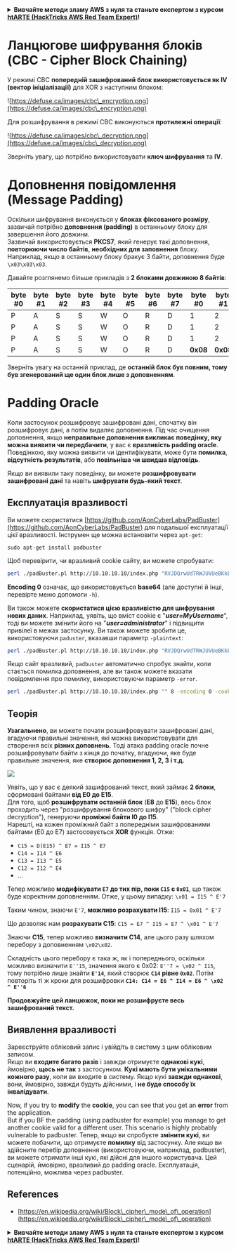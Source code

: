 

<details>

<summary><strong>Вивчайте методи зламу AWS з нуля та станьте експертом з курсом</strong> <a href="https://training.hacktricks.xyz/courses/arte"><strong>htARTE (HackTricks AWS Red Team Expert)</strong></a><strong>!</strong></summary>

* Ви працюєте в **компанії з кібербезпеки**? Хочете бачити **рекламу своєї компанії на HackTricks**? чи хочете отримати доступ до **останньої версії PEASS або завантажити HackTricks у форматі PDF**? Ознайомтеся з [**ПЛАНАМИ ПЕРЕДПЛАТИ**](https://github.com/sponsors/carlospolop)!
* Відкрийте для себе ексклюзивні [NFT](https://opensea.io/collection/the-peass-family) з нашої колекції [**The PEASS Family**](https://opensea.io/collection/the-peass-family)
* Отримайте офіційний [**PEASS & HackTricks swag**](https://peass.creator-spring.com)
* **Приєднуйтеся до [**💬**](https://emojipedia.org/speech-balloon/) [**Discord групи**](https://discord.gg/hRep4RUj7f) або [**telegram каналу**](https://t.me/peass) чи **підписуйтесь** на мене в **Twitter** 🐦[**@carlospolopm**](https://twitter.com/hacktricks_live)**.
* **Поділіться вашими хакерськими фішками, надіславши Pull Request до репозиторію [hacktricks](https://github.com/carlospolop/hacktricks) або [hacktricks-cloud](https://github.com/carlospolop/hacktricks-cloud)**.

</details>


# Ланцюгове шифрування блоків (CBC - Cipher Block Chaining)

У режимі CBC **попередній зашифрований блок використовується як IV (вектор ініціалізації)** для XOR з наступним блоком:

![https://defuse.ca/images/cbc\_encryption.png](https://defuse.ca/images/cbc\_encryption.png)

Для розшифрування в режимі CBC виконуються **протилежні операції**:

![https://defuse.ca/images/cbc\_decryption.png](https://defuse.ca/images/cbc\_decryption.png)

Зверніть увагу, що потрібно використовувати **ключ шифрування** та **IV**.

# Доповнення повідомлення (Message Padding)

Оскільки шифрування виконується у **блоках фіксованого розміру**, зазвичай потрібно **доповнення (padding)** в останньому блоку для завершення його довжини.\
Зазвичай використовується **PKCS7**, який генерує такі доповнення, **повторюючи число байтів**, **необхідних для заповнення** блоку. Наприклад, якщо в останньому блоку бракує 3 байти, доповнення буде `\x03\x03\x03`.

Давайте розглянемо більше прикладів з **2 блоками довжиною 8 байтів**:

| byte #0 | byte #1 | byte #2 | byte #3 | byte #4 | byte #5 | byte #6 | byte #7 | byte #0  | byte #1  | byte #2  | byte #3  | byte #4  | byte #5  | byte #6  | byte #7  |
| ------- | ------- | ------- | ------- | ------- | ------- | ------- | ------- | -------- | -------- | -------- | -------- | -------- | -------- | -------- | -------- |
| P       | A       | S       | S       | W       | O       | R       | D       | 1        | 2        | 3        | 4        | 5        | 6        | **0x02** | **0x02** |
| P       | A       | S       | S       | W       | O       | R       | D       | 1        | 2        | 3        | 4        | 5        | **0x03** | **0x03** | **0x03** |
| P       | A       | S       | S       | W       | O       | R       | D       | 1        | 2        | 3        | **0x05** | **0x05** | **0x05** | **0x05** | **0x05** |
| P       | A       | S       | S       | W       | O       | R       | D       | **0x08** | **0x08** | **0x08** | **0x08** | **0x08** | **0x08** | **0x08** | **0x08** |

Зверніть увагу на останній приклад, де **останній блок був повним, тому був згенерований ще один блок лише з доповненням**.

# Padding Oracle

Коли застосунок розшифровує зашифровані дані, спочатку він розшифровує дані, а потім видаляє доповнення. Під час очищення доповнення, якщо **неправильне доповнення викликає поведінку, яку можна виявити чи передбачити**, у вас є **вразливість padding oracle**. Поведінкою, яку можна виявити чи ідентифікувати, може бути **помилка**, **відсутність результатів**, або **повільніша чи швидша відповідь**.

Якщо ви виявили таку поведінку, ви можете **розшифровувати зашифровані дані** та навіть **шифрувати будь-який текст**.

## Експлуатація вразливості

Ви можете скористатися [https://github.com/AonCyberLabs/PadBuster](https://github.com/AonCyberLabs/PadBuster) для подальшої експлуатації цієї вразливості. Інструмен ще можна встановити через `apt-get`:

```
sudo apt-get install padbuster
```

Щоб перевірити, чи вразливий cookie сайту, ви можете спробувати:

```bash
perl ./padBuster.pl http://10.10.10.10/index.php "RVJDQrwUdTRWJUVUeBKkEA==" 8 -encoding 0 -cookies "login=RVJDQrwUdTRWJUVUeBKkEA=="
```

**Encoding 0** означає, що використовується **base64** (але доступні й інші, перевірте меню допомоги `-h`).

Ви також можете **скористатися цією вразливістю для шифрування нових даних**. Наприклад, уявіть, що вміст cookie є "_**user=MyUsername**_", тоді ви можете змінити його на "_**user=administrator**_" і підвищити привілеї в межах застосунку. Ви також можете зробити це, використовуючи `paduster`, вказавши параметр `-plaintext`:

```bash
perl ./padBuster.pl http://10.10.10.10/index.php "RVJDQrwUdTRWJUVUeBKkEA==" 8 -encoding 0 -cookies "login=RVJDQrwUdTRWJUVUeBKkEA==" -plaintext "user=administrator"
```

Якщо сайт вразливий, `padbuster` автоматично спробує знайти, коли стається помилка доповнення, але ви також можете вказати повідомлення про помилку, використовуючи параметр `-error`.

```bash
perl ./padBuster.pl http://10.10.10.10/index.php "" 8 -encoding 0 -cookies "hcon=RVJDQrwUdTRWJUVUeBKkEA==" -error "Invalid padding"
```

## Теорія

**Узагальнено**, ви можете почати розшифровувати зашифровані дані, вгадуючи правильні значення, які можна використовувати для створення всіх **різних доповнень**. Тоді атака padding oracle почне розшифровувати байти з кінця до початку, вгадуючи, яке буде правильне значення, яке **створює доповнення 1, 2, 3 і т.д.**

![](<../.gitbook/assets/image (629) (1) (1).png>)

Уявіть, що у вас є деякий зашифрований текст, який займає **2 блоки**, сформовані байтами **від E0 до E15**.\
Для того, щоб **розшифрувати останній блок** (**E8** до **E15**), весь блок проходить через "розшифрування блокового шифру" ("block cipher decryption"), генеруючи **проміжні байти I0 до I15**.\
Нарешті, на кожен проміжний байт з попередніми зашифрованими байтами (E0 до E7) застосовується **XOR** функція. Отже:

* `C15 = D(E15) ^ E7 = I15 ^ E7`
* `C14 = I14 ^ E6`
* `C13 = I13 ^ E5`
* `C12 = I12 ^ E4`
* ...

Тепер можливо **модифікувати `E7` до тих пір, поки `C15` є `0x01`**, що також буде коректним доповненням. Отже, у цьому випадку: `\x01 = I15 ^ E'7`

Таким чином, знаючи `E'7`, **можливо розрахувати I15**: `I15 = 0x01 ^ E'7`

Що дозволяє нам **розрахувати C15**: `C15 = E7 ^ I15 = E7 ^ \x01 ^ E'7`

Знаючи **C15**, тепер можливо **визначити C14**, але цього разу шляхом перебору з доповненням `\x02\x02`.

Складність цього перебору є така ж, як і попереднього, оскільки можливо визначити `E''15`, значення якого є 0x02: `E''7 = \x02 ^ I15`, тому потрібно лише знайти **`E'14`**, який створює **`C14` рівне `0x02`**.
Потім повторіть ті ж кроки для розшифровки **`C14: C14 = E6 ^ I14 = E6 ^ \x02 ^ E''6`**

**Продовжуйте цей ланцюжок, поки не розшифруєте весь зашифрований текст.**

## Виявлення вразливості

Зареєструйте обліковий запис і увійдіть в систему з цим обліковим записом.\
Якщо ви **входите багато разів** і завжди отримуєте **однакові кукі**, ймовірно, **щось не так** з застосунком. **Кукі мають бути унікальними кожного разу**, коли ви входите в систему. Якщо кукі **завжди однакові**, вони, ймовірно, завжди будуть дійсними, і **не буде способу їх інвалідувати**.

Now, if you try to **modify** the **cookie**, you can see that you get an **error** from the application.\
But if you BF the padding (using padbuster for example) you manage to get another cookie valid for a different user. This scenario is highly probably vulnerable to padbuster.
Тепер, якщо ви спробуєте **змінити кукі**, ви можете побачити, що отримуєте **помилку** від застосунку.
Але якщо ви здійсните перебір доповнення (використовуючи, наприклад, padbuster), ви можете отримати інші кукі, які дійсні для іншого користувача. Цей сценарій, ймовірно, вразливий до padding oracle. Експлуатація, потенційно, можлива через padbuster.

## References

* [https://en.wikipedia.org/wiki/Block\_cipher\_mode\_of\_operation](https://en.wikipedia.org/wiki/Block\_cipher\_mode\_of\_operation)


<details>

<summary><strong>Вивчайте методи зламу AWS з нуля та станьте експертом з курсом</strong> <a href="https://training.hacktricks.xyz/courses/arte"><strong>htARTE (HackTricks AWS Red Team Expert)</strong></a><strong>!</strong></summary>

* Ви працюєте в **компанії з кібербезпеки**? Хочете бачити **рекламу своєї компанії на HackTricks**? чи хочете отримати доступ до **останньої версії PEASS або завантажити HackTricks у форматі PDF**? Ознайомтеся з [**ПЛАНАМИ ПЕРЕДПЛАТИ**](https://github.com/sponsors/carlospolop)!
* Відкрийте для себе ексклюзивні [NFT](https://opensea.io/collection/the-peass-family) з нашої колекції [**The PEASS Family**](https://opensea.io/collection/the-peass-family)
* Отримайте офіційний [**PEASS & HackTricks swag**](https://peass.creator-spring.com)
* **Приєднуйтеся до [**💬**](https://emojipedia.org/speech-balloon/) [**Discord групи**](https://discord.gg/hRep4RUj7f) або [**telegram каналу**](https://t.me/peass) чи **підписуйтесь** на мене в **Twitter** 🐦[**@carlospolopm**](https://twitter.com/hacktricks_live)**.
* **Поділіться вашими хакерськими фішками, надіславши Pull Request до репозиторію [hacktricks](https://github.com/carlospolop/hacktricks) або [hacktricks-cloud](https://github.com/carlospolop/hacktricks-cloud)**.

</details>


